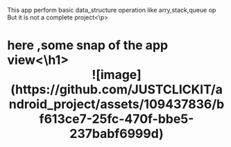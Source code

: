 <p>This app perform basic data_structure operation like arry,stack,queue op
But it is not a complete project<\p>

<h1>here ,some snap of the app view<\h1>
<center>
  ![image](https://github.com/JUSTCLICKIT/android_project/assets/109437836/bf613ce7-25fc-470f-bbe5-237babf6999d)
  

</center>
